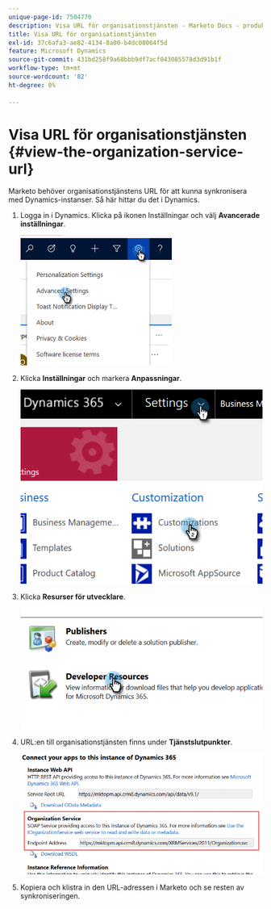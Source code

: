 ```yaml
---
unique-page-id: 7504770
description: Visa URL för organisationstjänsten - Marketo Docs - produktdokumentation
title: Visa URL för organisationstjänsten
exl-id: 37c6afa3-ae82-4134-8a00-b4dc08064f5d
feature: Microsoft Dynamics
source-git-commit: 431bd258f9a68bbb9df7acf043085578d3d91b1f
workflow-type: tm+mt
source-wordcount: '82'
ht-degree: 0%

---
```


# Visa URL för organisationstjänsten {#view-the-organization-service-url}

Marketo behöver organisationstjänstens URL för att kunna synkronisera med Dynamics-instanser. Så här hittar du det i Dynamics.

1. Logga in i Dynamics. Klicka på ikonen Inställningar och välj **Avancerade inställningar**.

   ![](assets/one.png)

1. Klicka **Inställningar** och markera **Anpassningar**.

   ![](assets/two.png)

1. Klicka **Resurser för utvecklare**.

   ![](assets/three.png)

1. URL:en till organisationstjänsten finns under **Tjänstslutpunkter**.

   ![](assets/four.png)

1. Kopiera och klistra in den URL-adressen i Marketo och se resten av synkroniseringen.

